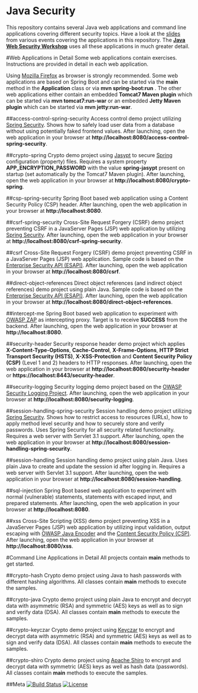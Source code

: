Java Security
============
This repository contains several Java web applications and command line applications covering different security topics. Have a look at the [slides](https://blog.dominikschadow.de/events) from various events covering the applications in this repository. The **[Java Web Security Workshop](https://blog.dominikschadow.de/workshop)** uses all these applications in much greater detail.

#Web Applications in Detail
Some web applications contain exercises. Instructions are provided in detail in each web application.

Using [Mozilla Firefox](https://www.mozilla.org) as browser is strongly recommended. Some web applications are based on Spring Boot and can be started via the **main** method in the **Application** class or via **mvn spring-boot:run** . The other web applications either contain an embedded **Tomcat7 Maven plugin** which can be started via **mvn tomcat7:run-war** or an embedded **Jetty Maven plugin** which can be started via **mvn jetty:run-war**.

##access-control-spring-security
Access control demo project utilizing [Spring Security](http://projects.spring.io/spring-security). Shows how to safely load user data from a database without using potentially faked frontend values. After launching, open the web application in your browser at **http://localhost:8080/access-control-spring-security**.

##crypto-spring
Crypto demo project using [Jasypt](http://www.jasypt.org) to secure [Spring](http://spring.io) configuration (property) files. Requires a system property **APP_ENCRYPTION_PASSWORD** with the value **spring-jasypt** present on startup (set automatically by the Tomcat7 Maven plugin). After launching, open the web application in your browser at **http://localhost:8080/crypto-spring**.

##csp-spring-security
Spring Boot based web application using a Content Security Policy (CSP) header. After launching, open the web application in your browser at **http://localhost:8080**.

##csrf-spring-security
Cross-Site Request Forgery (CSRF) demo project preventing CSRF in a JavaServer Pages (JSP) web application by utilizing [Spring Security](http://projects.spring.io/spring-security). After launching, open the web application in your browser at **http://localhost:8080/csrf-spring-security**. 

##csrf
Cross-Site Request Forgery (CSRF) demo project preventing CSRF in a JavaServer Pages (JSP) web application. Sample code is based on the [Enterprise Security API (ESAPI)](https://www.owasp.org/index.php/Category:OWASP_Enterprise_Security_API). After launching, open the web application in your browser at **http://localhost:8080/csrf**.

##direct-object-references
Direct object references (and indirect object references) demo project using plain Java. Sample code is based on the [Enterprise Security API (ESAPI)](https://www.owasp.org/index.php/Category:OWASP_Enterprise_Security_API). After launching, open the web application in your browser at **http://localhost:8080/direct-object-references**.

##intercept-me
Spring Boot based web application to experiment with [OWASP ZAP](https://www.owasp.org/index.php/OWASP_Zed_Attack_Proxy_Project) as intercepting proxy. Target is to receive **SUCCESS** from the backend. After launching, open the web application in your browser at **http://localhost:8080**.

##security-header
Security response header demo project which applies **X-Content-Type-Options**, **Cache-Control**, **X-Frame-Options**, **HTTP Strict Transport Security (HSTS)**, **X-XSS-Protection** and **Content Security Policy (CSP)** (Level 1 and 2) headers to HTTP responses. After launching, open the web application in your browser at **http://localhost:8080/security-header** or **https://localhost:8443/security-header**.

##security-logging
Security logging demo project based on the [OWASP Security Logging Project](https://www.owasp.org/index.php/OWASP_Security_Logging_Project). After launching, open the web application in your browser at **http://localhost:8080/security-logging**.

##session-handling-spring-security
Session handling demo project utilizing [Spring Security](http://projects.spring.io/spring-security). Shows how to restrict access to resources (URLs), how to apply method level security and how to securely store and verify passwords. Uses Spring Security for all security related functionality. Requires a web server with Servlet 3.1 support. After launching, open the web application in your browser at **http://localhost:8080/session-handling-spring-security**.

##session-handling
Session handling demo project using plain Java. Uses plain Java to create and update the session id after logging in. Requires a web server with Servlet 3.1 support. After launching, open the web application in your browser at **http://localhost:8080/session-handling**.

##sql-injection
Spring Boot based web application to experiment with normal (vulnerable) statements, statements with escaped input, and prepared statements. After launching, open the web application in your browser at **http://localhost:8080**.

##xss
Cross-Site Scripting (XSS) demo project preventing XSS in a JavaServer Pages (JSP) web application by utilizing input validation, output escaping with [OWASP Java Encoder](https://www.owasp.org/index.php/OWASP_Java_Encoder_Project) and the [Content Security Policy (CSP)](http://www.w3.org/TR/CSP). After launching, open the web application in your browser at **http://localhost:8080/xss**.

#Command Line Applications in Detail
All projects contain **main** methods to get started.

##crypto-hash
Crypto demo project using Java to hash passwords with different hashing algorithms. All classes contain **main** methods to execute the samples. 

##crypto-java
Crypto demo project using plain Java to encrypt and decrypt data with asymmetric (RSA) and symmetric (AES) keys as well as to sign and verify data (DSA). All classes contain **main** methods to execute the samples. 

##crypto-keyczar
Crypto demo project using [Keyczar](http://www.keyczar.org) to encrypt and decrypt data with asymmetric (RSA) and symmetric (AES) keys as well as to sign and verify data (DSA). All classes contain **main** methods to execute the samples. 

##crypto-shiro
Crypto demo project using [Apache Shiro](http://shiro.apache.org) to encrypt and decrypt data with symmetric (AES) keys as well as hash data (passwords). All classes contain **main** methods to execute the samples. 

##Meta
[![Build Status](https://travis-ci.org/dschadow/JavaSecurity.svg)](https://travis-ci.org/dschadow/JavaSecurity)
[![License](https://img.shields.io/badge/License-Apache%202.0-blue.svg)](https://opensource.org/licenses/Apache-2.0)